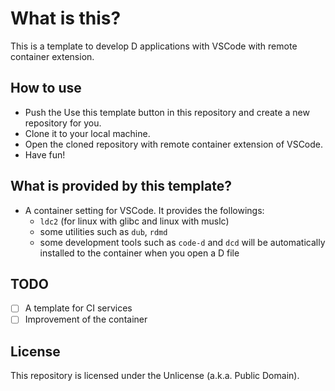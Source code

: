 # What is this?
This is a template to develop D applications with VSCode with remote container extension.

## How to use

- Push the Use this template button in this repository and create a new repository for you.
- Clone it to your local machine.
- Open the cloned repository with remote container extension of VSCode.
- Have fun!

## What is provided by this template?
- A container setting for VSCode. It provides the followings:
  - `ldc2` (for linux with glibc and linux with muslc)
  - some utilities such as `dub`, `rdmd`
  - some development tools such as `code-d` and `dcd` will be automatically installed to the container when you open a D file

## TODO
- [ ] A template for CI services
- [ ] Improvement of the container

## License
This repository is licensed under the Unlicense (a.k.a. Public Domain).
